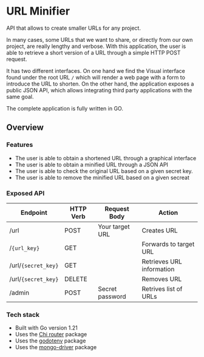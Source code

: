 # URL Minifier
API that allows to create smaller URLs for any project.

In many cases, some URLs that we want to share, or directly from our own project, are really lengthy and verbose. With this application, the user is able to retrieve a short version of a URL through a simple HTTP POST request.

It has two different interfaces. On one hand we find the Visual interface found under the root URL `/` which will render a web page with a form to introduce the URL to shorten. On the other hand, the application exposes a public JSON API, which allows integrating third party applications with the same goal.

The complete application is fully written in GO.

## Overview

### Features
- The user is able to obtain a shortened URL through a graphical interface
- The user is able to obtain a minified URL through a JSON API
- The user is able to check the original URL based on a given secret key.
- The user is able to remove the minified URL based on a given secreat

### Exposed API

| Endpoint            | HTTP Verb | Request Body    | Action |
| ------------------- | --------- | --------------- | ------ |
| /url                | POST      | Your target URL | Creates URL |
| /`{url_key}`        | GET       |                 | Forwards to target URL |
| /url/`{secret_key}` | GET       |                 | Retrieves URL information |
| /url/`{secret_key}` | DELETE    |                 | Removes URL |
| /admin              | POST      | Secret password | Retrives list of URLs |

### Tech stack

- Built with Go version 1.21
- Uses the [Chi router](https://github.com/go-chi/chi/v5) package
- Uses the [godotenv](https://github.com/joho/godotenv) package
- Uses the [mongo-driver](https://pkg.go.dev/go.mongodb.org/mongo-driver/mongo) package
